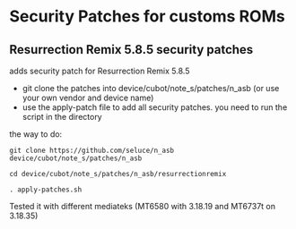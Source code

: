 Security Patches for customs ROMs
===========
Resurrection Remix 5.8.5 security patches 
------------------

adds security patch for Resurrection Remix 5.8.5

- git clone the patches into device/cubot/note_s/patches/n_asb (or use your own vendor and device name)
- use the apply-patch file to add all security patches. you need to run the script in the directory

the way to do:
```
git clone https://github.com/seluce/n_asb device/cubot/note_s/patches/n_asb

cd device/cubot/note_s/patches/n_asb/resurrectionremix

. apply-patches.sh
```

Tested it with different mediateks (MT6580 with 3.18.19 and MT6737t on 3.18.35)